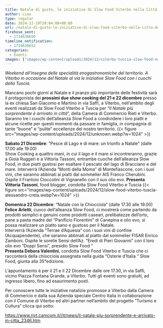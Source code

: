 ```yaml
---
title: Natale di gusto, le iniziative di Slow Food Viterbo nella Città dei Papi
author: ciao
type: regular
date: 2024-12-19T20:04:08+00:00
url: /natale-di-gusto-le-iniziative-di-slow-food-viterbo-nella-citta-dei-papi/
firehose_sent:
  - 1734638650
timeline_notification:
  - 1734638652
categories:
  - Eventi
images: ["images/wp-content/uploads/2024/12/viterbo-tuscia-slow-food-natale-eventi-alessandro-creta.webp"]
---
```

_Weekend all&#8217;insegna delle specialità enogastronomiche del territorio. A Viterbo in occasione del Natale al via le iniziative Slow Food con i cuochi della Tuscia._

Mancano pochi giorni al Natale e il pranzo più importante delle festività sarà il protagonista dei **prossimi due show cooking del 21 e 22 dicembre** presso la ex chiesa San Giacomo e Martino in via Saffi, a Viterbo, nell’ambito degli eventi realizzati da Slow Food Viterbo e Tuscia per “_Il Natale più sorprendente è arrivato in città_”, della Camera di Commercio Rieti e Viterbo.  
Saranno tre i cuochi dell’alleanza Slow Food a condividere i loro piatti e alcune ricette per questi momenti da passare in famiglia, in compagnia di tante “buone” e “pulite” eccellenze del nostro territorio.
{{< figure src="images/wp-content/uploads/2024/12/unknown.webp?w=1024" >}}
 

**Sabato 21 Dicembre**: “Pesce di Lago e di mare: un trionfo a Natale” (dalle 17.00 alle 19.00)  
Show Cooking a quattro mani, in cui il lago e il mare si incontreranno, grazie a Gioia Ruggeri e a Vittoria Tassoni, entrambe cuoche dell’alleanza Slow Food, in due piatti gustosi per esaltare il pescato del lago di Bracciano e del mare. Interverrà l’Azienda “Monti della Moma” di Montefiascone, con i suoi vini, che saranno abbinati ai piatti dal sommelier AIS Franco Cherubini. Ospite il Frantoio Cioccolini di Vignanello con il suo olio evo. **Presenta Vittoria Tassoni**, food blogger, condotta Slow Food Viterbo e Tuscia
{{< figure src="images/wp-content/uploads/2024/12/slow-food-viterbo-tuscia-alessandro-creta.webp?w=1024" >}}
 

**Domenica 22 Dicembre**: “Natale con la Chiocciola” (dalle 17.30 alle 19.00)  
**Felice Arletti**, cuoco dell’alleanza Slow Food, ci mostrerà come partendo da prodotti semplici e genuini come prodotti caseari, prelibatezze dell’orto, pane a pasta madre del “Panificio Fiorentini” di Canepina e olio evo, si possa realizzare un piatto sano e gustoso per il Natale.  
Interverrà l’Azienda “Terrae d’Aquesia” con i suoi vini di confine (Acquapendente), che saranno abbinati al piatto dal sommelier FISAR Enrico Zamboni. Ospite le sorelle Sensi dell’Az. “Eredi di Pieri Giovanni” con il loro olio evo “Doppi Sensi”, presidio Slow Food “  
**Presenta Debora Valentini**, condotta Slow Food Viterbo e Tuscia che ci racconterà della chiocciola assegnata nella guida “Osterie d’Italia “ Slow Food, giunta alla 35°edizione.

L&#8217;appuntamento è per il 21 e il 22 Dicembre dalle ore 17.30, in via Saffi, vicino Piazza Fontana Grande, a Viterbo. Tutti gli eventi sono gratuiti, ad ingresso libero, fino ad esaurimento posti.

Per conoscere tutte le iniziative natalizie promosse a Viterbo dalla Camera di Commercio e dalla sua Azienda speciale Centro Italia in collaborazione con il Comune di Viterbo ed altri partner nell’ambito del progetto “Turismo e Cultura” clicca qui sotto:  
  
<a href="https://www.rivt.camcom.it//it/news/il-natale-piu-sorprendente-e-arrivato-in-citta_2346.htm" target="_blank" rel="noreferrer noopener">https://www.rivt.camcom.it//it/news/il-natale-piu-sorprendente-e-arrivato-in-citta_2346.htm</a>